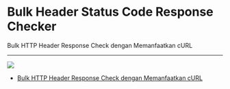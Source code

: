 # Bulk Header Status Code Response Checker
Bulk HTTP Header Response Check dengan Memanfaatkan cURL

---
![](https://1.bp.blogspot.com/-e4WoYDIN1Yc/W67JFMWA8fI/AAAAAAAAIoM/aT_XgEY_uwUH7bi5MJjgKoi8-BtwLR_qQCLcBGAs/s1600/bulk.PNG)

- [Bulk HTTP Header Response Check dengan Memanfaatkan cURL](https://www.linuxsec.org/2018/09/bulk-http-header-response-check.html)
